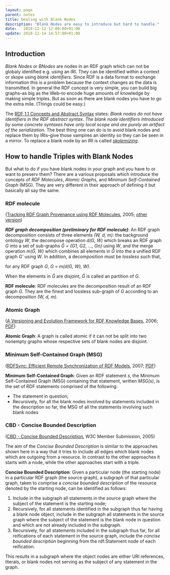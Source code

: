 ```yaml
---
layout: page
parent: notes
title: Dealing with Blank Nodes
description: "Blank Nodes are easy to introduce but hard to handle."
date:   2018-12-12 12:00:00+01:00
update: 2018-12-14 14:57:00+01:00
---
```


## Introduction
*Blank Nodes* or *BNodes* are nodes in an RDF graph which can not be globaly identified e.g. using an IRI.
They can be identified within a context or skope using *blank identifiers*.
Since RDF is a data format to exchange information this is a problem because the context changes as the data is transmitted.
In general the RDF concept is very simple, you can build big graphs–as big as the Web–to encode huge amounts of knowledge by making simple triples.
But as soon as there are blank nodes you have to go the extra mile. (Things could be easy.)

The [RDF 1.1 Concepts and Abstract Syntax](https://www.w3.org/TR/2014/REC-rdf11-concepts-20140225/#section-skolemization) states: *Blank nodes do not have identifiers in the RDF abstract syntax. The blank node identifiers introduced by some concrete syntaxes have only local scope and are purely an artifact of the serialization.*
The best thing one can do is to avoid blank nodes and replace them by IRIs–give those vampires an identity so they can be seen in a mirror.
To replace a blank node by an IRI is called [*skolemizing*](https://www.w3.org/TR/2014/REC-rdf11-concepts-20140225/#section-skolemization).

## How to handle Triples with Blank Nodes
But what to do if you have blank nodes in your graph and you have to or want to preserv them?
There are a various proposals which introduce the concepts of *RDF Molecules*, *Atomic Graphs*, and *Minimum Self-Contained Graph* (MSG). They are very different in their approach of defining it but basically all say the same.

### RDF molecule
([Tracking RDF Graph Provenance using RDF Molecules](http://hdl.handle.net/11603/12181), 2005; [other version](https://ebiquity.umbc.edu/paper/html/id/263/Tracking-RDF-Graph-Provenance-using-RDF-Molecules))

***RDF graph decomposition (preliminary for RDF molecule)***: An RDF graph decomposition consists of three elements *(W, d, m)*: the background ontology *W*, the decompose operation *d(G, W)* which breaks an RDF graph *G* into a set of sub-graphs *Ĝ = {G1, G2, …, Gn}* using *W*, and the merge operation *m(Ĝ, W)* which combines all elements in *Ĝ* into the a unified RDF graph *G'* using *W*. In addition, a decomposition must be *lossless* such that,

for any RDF graph *G*, *G = m(d(G, W), W)*.

When the elements in *Ĝ* are disjoint, *Ĝ* is called an partition of *G*.

**RDF molecule**: RDF molecules are the decomposition result of an RDF graph *G*. They are the finest and lossless sub-graph of *G* according to an decomposition *(W, d, m)*.

### Atomic Graph
([A Versioning and Evolution Framework for RDF Knowledge Bases](https://doi.org/10.1007/978-3-540-70881-0_8), 2006;  [PDF](http://www.informatik.uni-leipzig.de/~auer/publication/PSI-evolution.pdf))

**Atomic Graph**: A graph is called atomic if it can not be split into two nonempty graphs whose respective sets of blank nodes are disjoint.

### Minimum Self-Contained Graph (MSG)
([RDFSync: Efficient Remote Synchronization of RDF Models](https://dx.doi.org/10.1007/978-3-540-76298-0_39), 2007; [PDF](http://iswc2007.semanticweb.org/papers/533.pdf))

**Minimum Self-Contained Graph**: Given an RDF statement *s*, the Minimum Self-Contained Graph (MSG) containing that statement, written *MSG(s)*, is the set of RDF statements comprised of the following:
- The statement in question;
- Recursively, for all the blank nodes involved by statements included in the description so far, the MSG of all the statements involving such blank nodes

### CBD - Concise Bounded Description
([CBD - Concise Bounded Description](https://www.w3.org/Submission/2005/SUBM-CBD-20050603/), W3C Member Submission, 2005)

The aim of the *Concise Bounded Description* is similar to the approaches shown here in a way that it tries to include all edges which blank nodes which are outgoing from a resource.
In contrast to the other approaches it starts with a node, while the other approaches start with a triple.

**Concise Bounded Description**: Given a particular node (the starting node) in a particular RDF graph (the source graph), a subgraph of that particular graph, taken to comprise a *concise bounded description* of the resource denoted by the starting node, can be identified as follows:

1. Include in the subgraph all statements in the source graph where the subject of the statement is the starting node;
2. Recursively, for all statements identified in the subgraph thus far having a blank node object, include in the subgraph all statements in the source graph where the subject of the statement is the blank node in question and which are not already included in the subgraph.
3. Recursively, for all statements included in the subgraph thus far, for all reifications of each statement in the source graph, include the *concise bounded description* beginning from the rdf:Statement node of each reification.

This results in a subgraph where the object nodes are either URI references, literals, or blank nodes not serving as the subject of any statement in the graph.
